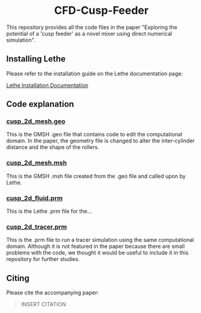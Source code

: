 <div align="center">
  <h1 align="center"> CFD-Cusp-Feeder </h1>
</div>

This repository provides all the code files in the paper "Exploring the potential of a 'cusp feeder' as a novel mixer using direct numerical simulation".

## Installing Lethe

Please refer to the installation guide on the Lethe documentation page:

<a href="https://chaos-polymtl.github.io/lethe/documentation/installation/installation.html" target="_blank">Lethe Installation Documentation</a>

## Code explanation

### [cusp_2d_mesh.geo](./cusp_2d_mesh.geo)

This is the GMSH .geo file that contains code to edit the computational domain. In the paper, the geometry file is changed to alter the inter-cylinder distance and the shape of the rollers.

### [cusp_2d_mesh.msh](./cusp_2d_mesh.msh)

This is the GMSH .msh file created from the .geo file and called upon by Lethe.

### [cusp_2d_fluid.prm](./cusp_2d_fluid.prm)

This is the Lethe .prm file for the...

### [cusp_2d_tracer.prm](./cusp_2d_tracer.prm)

This is the .prm file to run a tracer simulation using the same computational domain. Although it is not featured in the paper because there are small problems with the code, we thought it would be useful to include it in this repository for further studies.

## Citing

Please cite the accompanying paper:
> INSERT CITATION
